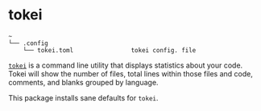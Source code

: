 # tokei

```text
~
└── .config
    └── tokei.toml                tokei config. file

```

[`tokei`](https://github.com/XAMPPRocky/tokei) is a command line utility that displays statistics about your code. Tokei will show the number of files, total lines within those files and code, comments, and blanks grouped by language.

This package installs sane defaults for `tokei`.
